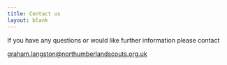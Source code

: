 ```yaml
---
title: Contact us
layout: blank
---
```

If you have any questions or would like further information please contact

<graham.langston@northumberlandscouts.org.uk>